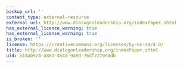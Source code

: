 ```yaml
---
backup_url: ''
content_type: external-resource
external_url: http://www.dialogonleadership.org/indexPaper.shtml
has_external_licence_warning: true
has_external_license_warning: true
is_broken: ''
license: https://creativecommons.org/licenses/by-nc-sa/4.0/
title: http://www.dialogonleadership.org/indexPaper.shtml
uid: a14ab924-a883-454d-9a8d-76df7270e4db
---
```

